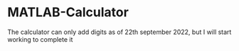 # MATLAB-Calculator

The calculator can only add digits as of 22th september 2022, but I will start working to complete it
